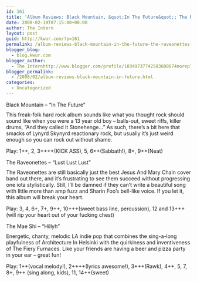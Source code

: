 ```yaml
---
id: 161
title: 'Album Reviews: Black Mountain, &quot;In The Future&quot;; The Raveonettes, &quot;Lust Lust Lust&quot;; The Mae Shi, &quot;Hillyh&quot;'
date: 2008-02-19T07:15:00+00:00
author: The Intern
layout: post
guid: http://kwur.com/?p=161
permalink: /album-reviews-black-mountain-in-the-future-the-raveonettes-lust-lust-lust-the-mae-shi-hillyh/
blogger_blog:
  - blog.kwur.com
blogger_author:
  - The Internhttp://www.blogger.com/profile/10349737742583608674noreply@blogger.com
blogger_permalink:
  - /2008/02/album-reviews-black-mountain-in-future.html
categories:
  - Uncategorized
---
```

<div class="pf-content">
  <p>
    Black Mountain &#8211; &#8220;In The Future&#8221;<br /><a onblur="try {parent.deselectBloggerImageGracefully();} catch(e) {}" href="http://www.kwur.com/blog/uploaded_images/Black-Mountain-II-747900.jpg"><img style="margin: 0px auto 10px; display: block; text-align: center; cursor: pointer;" src="http://www.kwur.com/blog/uploaded_images/Black-Mountain-II-747889.jpg" alt="" border="0" /></a>This freak-folk hard rock album sounds like what you thought rock should sound like when you were a 13 year old boy &#8211; balls-out, sweet riffs, killer drums, &#8220;And they called it Stonehenge&#8230;&#8221; As such, there&#8217;s a bit here that smacks of Lynyrd Skynyrd reactionary rock, but usually it&#8217;s just weird enough so you can rock out without shame.
  </p>
  
  <p>
    Play: 1++, 2, 3++++(KICK ASS), 5, 6++(Sabbath!), 8+, 9++(Neat)
  </p>
  
  <p>
    The Raveonettes &#8211; &#8220;Lust Lust Lust&#8221;<br /><a onblur="try {parent.deselectBloggerImageGracefully();} catch(e) {}" href="http://www.kwur.com/blog/uploaded_images/raveonettes_20122005_top-791782.jpg"><img style="margin: 0px auto 10px; display: block; text-align: center; cursor: pointer;" src="http://www.kwur.com/blog/uploaded_images/raveonettes_20122005_top-791776.jpg" alt="" border="0" /></a>The Raveonettes are still basically just the best Jesus And Mary Chain cover band out there, and it&#8217;s frustrating to see them succeed without progressing one iota stylistically. Still, I&#8217;ll be damned if they can&#8217;t write a beautiful song with little more than amp fuzz and Sharin Foo&#8217;s bell-like voice. If you let it, this album will break your heart.
  </p>
  
  <p>
    Play: 3, 4, 6+, 7+, 9++, 10+++(sweet bass line, percussion), 12 and 13+++ (will rip your heart out of your fucking chest)
  </p>
  
  <p>
    The Mae Shi &#8211; &#8220;Hillyh&#8221;<br /><a onblur="try {parent.deselectBloggerImageGracefully();} catch(e) {}" href="http://www.kwur.com/blog/uploaded_images/maeshi-794233.jpg"><img style="margin: 0px auto 10px; display: block; text-align: center; cursor: pointer;" src="http://www.kwur.com/blog/uploaded_images/maeshi-794228.jpg" alt="" border="0" /></a>Energetic, chanty, melodic LA indie pop that combines the sing-a-long playfulness of Architecture In Helsinki with the quirkiness and inventiveness of The Fiery Furnaces. Like your friends are having a beer and pizza party in your ear &#8211; great fun!
  </p>
  
  <p>
    Play: 1++(vocal melody!), 2++++(lyrics awesome!), 3+++(Rawk), 4++, 5, 7, 8+, 9++ (sing along, kids), 11, 14++(sweet)
  </p>
</div>
